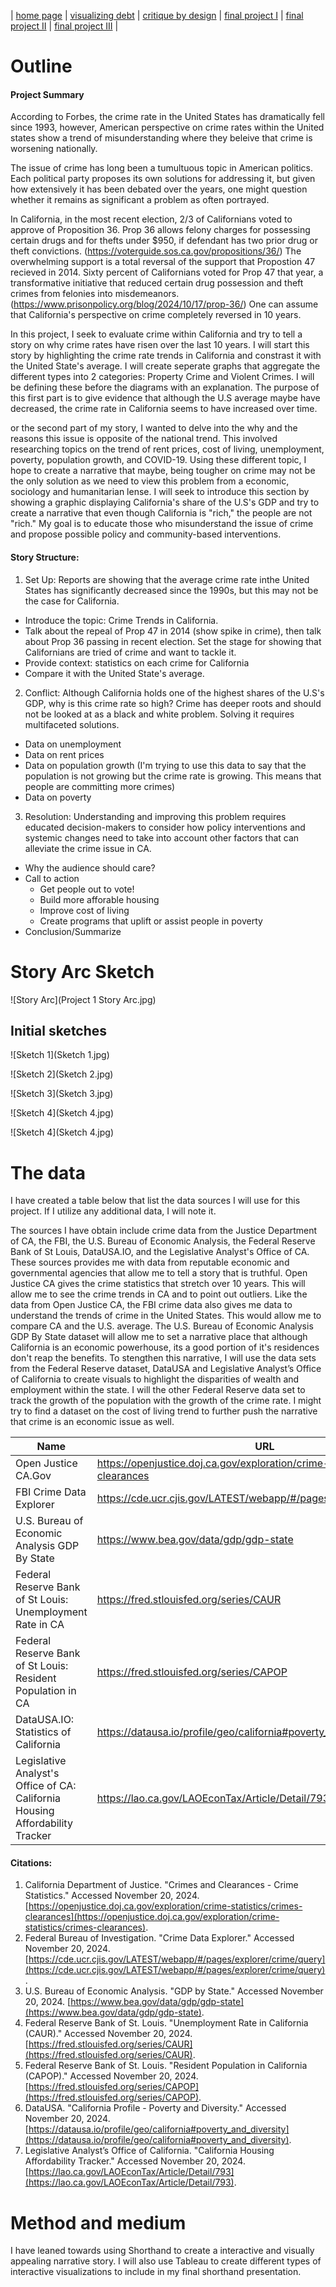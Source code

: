 | [home page]([https://cmustudent.github.io/tswd-portfolio-templates/](https://vincentwang510.github.io/Vincent-Wang-Telling-Stories-With-Data/)) | [visualizing debt](visualizing-government-debt) | [critique by design](critique-by-design) | [final project I](final-project-part-one) | [final project II](final-project-part-two) | [final project III](final-project-part-three) |

# Outline
#### Project Summary 
According to Forbes, the crime rate in the United States has dramatically fell since 1993, however, American perspective on crime rates within the United states show a trend of misunderstanding where they beleive that crime is worsening nationally. 

The issue of crime has long been a tumultuous topic in American politics. Each political party proposes its own solutions for addressing it, but given how extensively it has been debated over the years, one might question whether it remains as significant a problem as often portrayed.

In California, in the most recent election, 2/3 of Californians voted to approve of Proposition 36. Prop 36 allows felony charges for possessing certain drugs and for thefts under $950, if defendant has two prior drug or theft convictions. (https://voterguide.sos.ca.gov/propositions/36/) The overwhelming support is a total reversal of the support that Propostion 47 recieved in 2014. Sixty percent of Californians voted for Prop 47 that year, a transformative initiative that reduced certain drug possession and theft crimes from felonies into misdemeanors. (https://www.prisonpolicy.org/blog/2024/10/17/prop-36/) One can assume that California's perspective on crime completely reversed in 10 years. 

In this project, I seek to evaluate crime within California and try to tell a story on why crime rates have risen over the last 10 years. I will start this story by highlighting the crime rate trends in California and constrast it with the United State's average. I will create seperate graphs that aggregate the different types into 2 categories: Property Crime and Violent Crimes. I will be defining these before the diagrams with an explanation. The purpose of this first part is to give evidence that although the U.S average maybe have decreased, the crime rate in California seems to have increased over time. 

or the second part of my story, I wanted to delve into the why and the reasons this issue is opposite of the national trend. This involved researching topics on the trend of rent prices, cost of living, unemployment, poverty, population growth, and COVID-19. Using these different topic, I hope to create a narrative that maybe, being tougher on crime may not be the only solution as we need to view this problem from a economic, sociology and humanitarian lense. I will seek to introduce this section by showing a graphic displaying California's share of the U.S's GDP and try to create a narrative that even though California is "rich," the people are not "rich." My goal is to educate those who misunderstand the issue of crime and propose possible policy and community-based interventions. 

#### Story Structure:
1. Set Up: Reports are showing that the average crime rate inthe United States has significantly decreased since the 1990s, but this may not be the case for California. 
* Introduce the topic: Crime Trends in California.
* Talk about the repeal of Prop 47 in 2014 (show spike in crime), then talk about Prop 36 passing in recent election. Set the stage for showing that Californians are tried of crime and want to tackle it. 
* Provide context: statistics on each crime for California
* Compare it with the United State's average.

2. Conflict: Although California holds one of the highest shares of the U.S's GDP, why is this crime rate so high? Crime has deeper roots and should not be looked at as a black and white problem. Solving it requires multifaceted solutions.
* Data on unemployment
* Data on rent prices
* Data on population growth (I'm trying to use this data to say that the population is not growing but the crime rate is growing. This means that people are committing more crimes)
* Data on poverty

3. Resolution: Understanding and improving this problem requires educated decision-makers to consider how policy interventions and systemic changes need to take into account other factors that can alleviate the crime issue in CA.
* Why the audience should care?
* Call to action
  * Get people out to vote!
  * Build more afforable housing
  * Improve cost of living
  * Create programs that uplift or assist people in poverty
* Conclusion/Summarize  
 
# Story Arc Sketch 
![Story Arc](Project 1 Story Arc.jpg)

## Initial sketches
![Sketch 1](Sketch 1.jpg)

![Sketch 2](Sketch 2.jpg)

![Sketch 3](Sketch 3.jpg)

![Sketch 4](Sketch 4.jpg)

![Sketch 4](Sketch 4.jpg)


# The data
I have created a table below that list the data sources I will use for this project. If I utilize any additional data, I will note it. 

The sources I have obtain include crime data from the Justice Department of CA, the FBI, the U.S. Bureau of Economic Analysis, the Federal Reserve Bank of St Louis, DataUSA.IO, and the Legislative Analyst's Office of CA. These sources provides me with data from reputable economic and governmental agencies that allow me to tell a story that is truthful. Open Justice CA gives the crime statistics that stretch over 10 years. This will allow me to see the crime trends in CA and to point out outliers. Like the data from Open Justice CA, the FBI crime data also gives me data to understand the trends of crime in the United States. This would allow me to compare CA and the U.S. average. The U.S. Bureau of Economic Analysis GDP By State dataset will allow me to set a narrative place that although California is an economic powerhouse, its a good portion of it's residences don't reap the benefits. To stengthen this narrative, I will use the data sets from the Federal Reserve dataset, DataUSA and Legislative Analyst’s Office of California to create visuals to highlight the disparities of wealth and employment within the state. I will the other Federal Reserve data set to track the growth of the population with the growth of the crime rate. I might try to find a dataset on the cost of living trend to further push the narrative that crime is an economic issue as well. 

| Name | URL | Description |
|------|-----|-------------|
|Open Justice CA.Gov |https://openjustice.doj.ca.gov/exploration/crime-statistics/crimes-clearances |CA Aggregate Data on Crime |
|FBI Crime Data Explorer |https://cde.ucr.cjis.gov/LATEST/webapp/#/pages/explorer/crime/query | FBI Aggreage Data on Crime |
|U.S. Bureau of Economic Analysis GDP By State |https://www.bea.gov/data/gdp/gdp-state  |GDP by State (Focus on CA) |
|Federal Reserve Bank of St Louis: Unemployment Rate in CA |https://fred.stlouisfed.org/series/CAUR | Unemployment Rate in CA Trend Data | 
|Federal Reserve Bank of St Louis: Resident Population in CA |https://fred.stlouisfed.org/series/CAPOP |Population Rate in CA Trend Data | 
|DataUSA.IO: Statistics of California |https://datausa.io/profile/geo/california#poverty_and_diversity |Poverty by Race breakdown |
|Legislative Analyst's Office of CA: California Housing Affordability Tracker |https://lao.ca.gov/LAOEconTax/Article/Detail/793 |Trend tracker for rent and monthly payments|

#### Citations:

1. California Department of Justice. "Crimes and Clearances - Crime Statistics." Accessed November 20, 2024. [https://openjustice.doj.ca.gov/exploration/crime-statistics/crimes-clearances](https://openjustice.doj.ca.gov/exploration/crime-statistics/crimes-clearances).  
2. Federal Bureau of Investigation. "Crime Data Explorer." Accessed November 20, 2024. [https://cde.ucr.cjis.gov/LATEST/webapp/#/pages/explorer/crime/query](https://cde.ucr.cjis.gov/LATEST/webapp/#/pages/explorer/crime/query).  
3. U.S. Bureau of Economic Analysis. "GDP by State." Accessed November 20, 2024. [https://www.bea.gov/data/gdp/gdp-state](https://www.bea.gov/data/gdp/gdp-state). 
4. Federal Reserve Bank of St. Louis. "Unemployment Rate in California (CAUR)." Accessed November 20, 2024. [https://fred.stlouisfed.org/series/CAUR](https://fred.stlouisfed.org/series/CAUR).  
5. Federal Reserve Bank of St. Louis. "Resident Population in California (CAPOP)." Accessed November 20, 2024. [https://fred.stlouisfed.org/series/CAPOP](https://fred.stlouisfed.org/series/CAPOP).  
6. DataUSA. "California Profile - Poverty and Diversity." Accessed November 20, 2024. [https://datausa.io/profile/geo/california#poverty_and_diversity](https://datausa.io/profile/geo/california#poverty_and_diversity).  
7. Legislative Analyst’s Office of California. "California Housing Affordability Tracker." Accessed November 20, 2024. [https://lao.ca.gov/LAOEconTax/Article/Detail/793](https://lao.ca.gov/LAOEconTax/Article/Detail/793).  


# Method and medium
I have leaned towards using Shorthand to create a interactive and visually appealing narrative story. I will also use Tableau to create different types of interactive visualizations to include in my final shorthand presentation.
